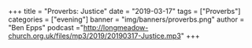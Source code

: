 +++
title = "Proverbs: Justice"
date = "2019-03-17"
tags = ["Proverbs"]
categories = ["evening"]
banner = "img/banners/proverbs.png"
author = "Ben Epps"
podcast ="http://longmeadow-church.org.uk/files/mp3/2019/20190317-Justice.mp3"
+++
